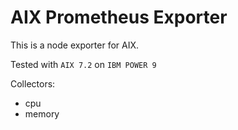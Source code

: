 # AIX Prometheus Exporter

This is a node exporter for AIX.

Tested with `AIX 7.2` on `IBM POWER 9`

Collectors:

- cpu
- memory